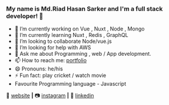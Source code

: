 ### My name is Md.Riad Hasan Sarker and I'm a full stack developer!  👋


- 🔭 I’m currently working on Vue , Nuxt , Node , Mongo
- 🌱 I’m currently learning Nuxt , Redis , GraphQL
- 👯 I’m looking to collaborate Node/vue.js
- 🤔 I’m looking for help with AWS
- 💬 Ask me about Programming , web / App development.
- 📫 How to reach me:  [portfolio]( rothi.unaux.com )
- 😄 Pronouns: he/his
- ⚡ Fun fact: play cricket / watch movie
- Favourite Programming language - Javascript


🏡 [website][website] **|** 
📷 [instagram][instagram] **|** 
👔 [linkedin][linkedin]


[website]: https://rothi.unaux.com
[instagram]: https://www.instagram.com/hasan_rothi/
[linkedin]: https://www.linkedin.com/in/md-riad-hasan-sarker-rothi-02289a142/
